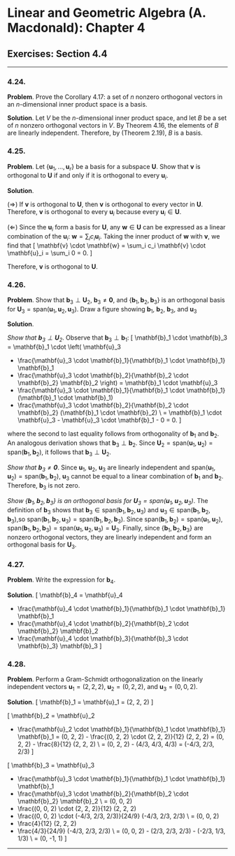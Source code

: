 Linear and Geometric Algebra (A. Macdonald): Chapter 4
======================================================

## Exercises: Section 4.4

-------------------------------------------------------------------------------

### 4.24.

__Problem__. Prove the Corollary 4.17: a set of $n$ nonzero orthogonal vectors
in an $n$-dimensional inner product space is a basis.

__Solution__. Let $V$ be the $n$-dimensional inner product space, and let $B$
be a set of $n$ nonzero orthogonal vectors in $V$. By Theorem 4.16, the
elements of $B$ are linearly independent.  Therefore, by (Theorem 2.19),
$B$ is a basis.

### 4.25.

__Problem__. Let $\{ \mathbf{u}_1, \ldots, \mathbf{u}_r \}$ be a basis for a
subspace $\mathbf{U}$. Show that $\mathbf{v}$ is orthogonal to $\mathbf{U}$
if and only if it is orthogonal to every $\mathbf{u}_i$.

__Solution__.

($\Rightarrow$) If $\mathbf{v}$ is orthogonal to $\mathbf{U}$,
then $\mathbf{v}$ is orthogonal to every vector in $\mathbf{U}$. Therefore,
$\mathbf{v}$ is orthogonal to every $\mathbf{u}_i$ because every
$\mathbf{u}_i \in \mathbf{U}$.

($\Leftarrow$) Since the $\mathbf{u}_i$ form a basis for $\mathbf{U}$,
any $\mathbf{w} \in \mathbf{U}$ can be expressed as a linear combination of
the $\mathbf{u}_i$: $\mathbf{w} = \sum_i c_i \mathbf{u}_i$. Taking the inner
product of $\mathbf{w}$ with $\mathbf{v}$, we find that
\[
\mathbf{v} \cdot \mathbf{w} = \sum_i c_i \mathbf{v} \cdot \mathbf{u}_i
= \sum_i 0 = 0.
\]

Therefore, $\mathbf{v}$ is orthogonal to $\mathbf{U}$.

### 4.26.

__Problem__. Show that $\mathbf{b}_3 \perp \mathbf{U}_2$,
$\mathbf{b}_3 \ne \mathbf{0}$, and
$\{ \mathbf{b}_1, \mathbf{b}_2, \mathbf{b}_3 \}$ is an orthogonal basis
for $\mathbf{U}_3 = \text{span}(\mathbf{u}_1, \mathbf{u}_2, \mathbf{u}_3)$.
Draw a figure showing $\mathbf{b}_1$, $\mathbf{b}_2$, $\mathbf{b}_3$, and
$\mathbf{u}_3$

__Solution__.

_Show that $\mathbf{b}_3 \perp \mathbf{U}_2$_. Observe that
$\mathbf{b}_3 \perp \mathbf{b}_1$:
\[
\mathbf{b}_1 \cdot \mathbf{b}_3
= \mathbf{b}_1 \cdot \left(
    \mathbf{u}_3
  - \frac{\mathbf{u}_3 \cdot \mathbf{b}_1}{\mathbf{b}_1 \cdot \mathbf{b}_1}
      \mathbf{b}_1
  - \frac{\mathbf{u}_3 \cdot \mathbf{b}_2}{\mathbf{b}_2 \cdot \mathbf{b}_2}
      \mathbf{b}_2
  \right)
= \mathbf{b}_1 \cdot \mathbf{u}_3
  - \frac{\mathbf{u}_3 \cdot \mathbf{b}_1}{\mathbf{b}_1 \cdot \mathbf{b}_1}
      (\mathbf{b}_1 \cdot \mathbf{b}_1)
  - \frac{\mathbf{u}_3 \cdot \mathbf{b}_2}{\mathbf{b}_2 \cdot \mathbf{b}_2}
      (\mathbf{b}_1 \cdot \mathbf{b}_2) \\
= \mathbf{b}_1 \cdot \mathbf{u}_3 - \mathbf{u}_3 \cdot \mathbf{b}_1 - 0
= 0.
\]

where the second to last equality follows from orthogonality of
$\mathbf{b}_1$ and $\mathbf{b}_2$. An analogous derivation shows that
$\mathbf{b}_3 \perp \mathbf{b}_2$. Since
$\mathbf{U}_2 = \text{span} (\mathbf{u}_1, \mathbf{u}_2)
              = \text{span} (\mathbf{b}_1, \mathbf{b}_2)$, it follows that
$\mathbf{b}_3 \perp \mathbf{U}_2$.


_Show that $\mathbf{b}_3 \ne \mathbf{0}$_.
Since $\mathbf{u}_1$, $\mathbf{u}_2$, $\mathbf{u}_3$ are linearly independent
and $\text{span} (\mathbf{u}_1, \mathbf{u}_2)
 = \text{span} (\mathbf{b}_1, \mathbf{b}_2)$, $\mathbf{u}_3$ cannot be equal
to a linear combination of $\mathbf{b}_1$ and $\mathbf{b}_2$. Therefore,
$\mathbf{b}_3$ is not zero.

_Show $\{ \mathbf{b}_1, \mathbf{b}_2, \mathbf{b}_3 \}$ is an orthogonal basis
for $\mathbf{U}_3 = \text{span}(\mathbf{u}_1, \mathbf{u}_2, \mathbf{u}_3)$_.
The definition of $\mathbf{b}_3$ shows that
$\mathbf{b}_3 \in \text{span} (\mathbf{b}_1, \mathbf{b}_2, \mathbf{u}_3)$ and
$\mathbf{u}_3 \in \text{span} (\mathbf{b}_1, \mathbf{b}_2, \mathbf{b}_3)$,so
$\text{span} (\mathbf{b}_1, \mathbf{b}_2, \mathbf{u}_3) =
 \text{span} (\mathbf{b}_1, \mathbf{b}_2, \mathbf{b}_3)$.
Since
$\text{span} (\mathbf{b}_1, \mathbf{b}_2) =
 \text{span} (\mathbf{u}_1, \mathbf{u}_2)$,
$\text{span} (\mathbf{b}_1, \mathbf{b}_2, \mathbf{b}_3) =
 \text{span} (\mathbf{u}_1, \mathbf{u}_2, \mathbf{u}_3) = \mathbf{U}_3$.
Finally, since $\{ \mathbf{b}_1, \mathbf{b}_2, \mathbf{b}_3 \}$ are nonzero
orthogonal vectors, they are linearly independent and form an orthogonal
basis for $\mathbf{U}_3$.

### 4.27.

__Problem__. Write the expression for $\mathbf{b}_4$.

__Solution__.
\[
\mathbf{b}_4 =
    \mathbf{u}_4
  - \frac{\mathbf{u}_4 \cdot \mathbf{b}_1}{\mathbf{b}_1 \cdot \mathbf{b}_1}
      \mathbf{b}_1
  - \frac{\mathbf{u}_4 \cdot \mathbf{b}_2}{\mathbf{b}_2 \cdot \mathbf{b}_2}
      \mathbf{b}_2
  - \frac{\mathbf{u}_4 \cdot \mathbf{b}_3}{\mathbf{b}_3 \cdot \mathbf{b}_3}
      \mathbf{b}_3
\]

### 4.28.

__Problem__. Perform a Gram-Schmidt orthogonalization on the linearly
independent vectors $\mathbf{u}_1 = (2, 2, 2)$, $\mathbf{u}_2 = (0, 2, 2)$,
and $\mathbf{u}_3 = (0, 0, 2)$.

__Solution__.
\[
\mathbf{b}_1 = \mathbf{u}_1 = (2, 2, 2)
\]

\[
\mathbf{b}_2
=   \mathbf{u}_2
  - \frac{\mathbf{u}_2 \cdot \mathbf{b}_1}{\mathbf{b}_1 \cdot \mathbf{b}_1}
    \mathbf{b}_1
= (0, 2, 2) - \frac{(0, 2, 2) \cdot (2, 2, 2)}{12} (2, 2, 2)
= (0, 2, 2) - \frac{8}{12} (2, 2, 2) \\
= (0, 2, 2) - (4/3, 4/3, 4/3) = (-4/3, 2/3, 2/3)
\]

\[
\mathbf{b}_3
=   \mathbf{u}_3
  - \frac{\mathbf{u}_3 \cdot \mathbf{b}_1}{\mathbf{b}_1 \cdot \mathbf{b}_1}
    \mathbf{b}_1
  - \frac{\mathbf{u}_3 \cdot \mathbf{b}_2}{\mathbf{b}_2 \cdot \mathbf{b}_2}
    \mathbf{b}_2 \\
=   (0, 0, 2)
  - \frac{(0, 0, 2) \cdot (2, 2, 2)}{12} (2, 2, 2)
  - \frac{(0, 0, 2) \cdot (-4/3, 2/3, 2/3)}{24/9} (-4/3, 2/3, 2/3) \\
=   (0, 0, 2)
  - \frac{4}{12} (2, 2, 2)
  - \frac{4/3}{24/9} (-4/3, 2/3, 2/3) \\
=   (0, 0, 2) - (2/3, 2/3, 2/3) - (-2/3, 1/3, 1/3) \\
= (0, -1, 1)
\]

-------------------------------------------------------------------------------
